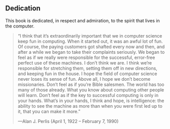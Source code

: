 ## Dedication

This book is dedicated, in respect and admiration, to the spirit that
lives in the computer.

> “I think that it’s extraordinarily important that we in computer
> science keep fun in computing. When it started out, it was an awful
> lot of fun. Of course, the paying customers got shafted every now and
> then, and after a while we began to take their complaints seriously.
> We began to feel as if we really were responsible for the successful,
> error-free perfect use of these machines. I don’t think we are. I
> think we’re responsible for stretching them, setting them off in new
> directions, and keeping fun in the house. I hope the field of computer
> science never loses its sense of fun. Above all, I hope we don’t
> become missionaries. Don’t feel as if you’re Bible salesmen. The world
> has too many of those already. What you know about computing other
> people will learn. Don’t feel as if the key to successful computing is
> only in your hands. What’s in your hands, I think and hope, is
> intelligence: the ability to see the machine as more than when you
> were first led up to it, that you can make it more.”
>
> —Alan J. Perlis (April 1, 1922 – February 7, 1990)
